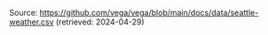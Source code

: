 Source: https://github.com/vega/vega/blob/main/docs/data/seattle-weather.csv (retrieved: 2024-04-29)